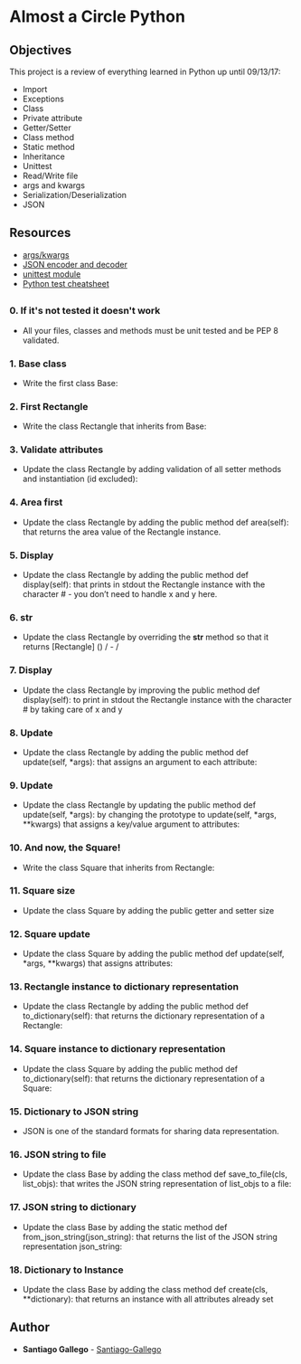 # Almost a Circle Python
## Objectives
This project is a review of everything learned in Python up until 09/13/17:
* Import
* Exceptions
* Class
* Private attribute
* Getter/Setter
* Class method
* Static method
* Inheritance
* Unittest
* Read/Write file
* args and kwargs
* Serialization/Deserialization
* JSON
## Resources
* [args/kwargs](https://intranet.hbtn.io/rltoken/LroIjBBI5Gqq3ciR-OHmxg)
* [JSON encoder and decoder](https://intranet.hbtn.io/rltoken/TY4rfu2AZtXlRmPVNZm1Lw)
* [unittest module](https://intranet.hbtn.io/rltoken/T7uxwxtGdbRRW9pkD4eO0g)
* [Python test cheatsheet](https://intranet.hbtn.io/rltoken/SfEo3RQeAXXYI9yabFRw3g)
##
### 0. If it's not tested it doesn't work
* All your files, classes and methods must be unit tested and be PEP 8 validated. 
### 1. Base class
* Write the first class Base:
### 2. First Rectangle
* Write the class Rectangle that inherits from Base:
### 3. Validate attributes
* Update the class Rectangle by adding validation of all setter methods and instantiation (id excluded):
### 4. Area first
* Update the class Rectangle by adding the public method def area(self): that returns the area value of the Rectangle instance.
### 5. Display 
* Update the class Rectangle by adding the public method def display(self): that prints in stdout the Rectangle instance with the character # - you don’t need to handle x and y here.
### 6. __str__
* Update the class Rectangle by overriding the __str__ method so that it returns [Rectangle] (<id>) <x>/<y> - <width>/<height>
### 7. Display
* Update the class Rectangle by improving the public method def display(self): to print in stdout the Rectangle instance with the character # by taking care of x and y
### 8. Update
* Update the class Rectangle by adding the public method def update(self, *args): that assigns an argument to each attribute:
### 9. Update
* Update the class Rectangle by updating the public method def update(self, *args): by changing the prototype to update(self, *args, **kwargs) that assigns a key/value argument to attributes:
### 10. And now, the Square!
* Write the class Square that inherits from Rectangle:
### 11. Square size
* Update the class Square by adding the public getter and setter size
### 12. Square update
* Update the class Square by adding the public method def update(self, *args, **kwargs) that assigns attributes:
### 13. Rectangle instance to dictionary representation
* Update the class Rectangle by adding the public method def to_dictionary(self): that returns the dictionary representation of a Rectangle:
### 14. Square instance to dictionary representation
* Update the class Square by adding the public method def to_dictionary(self): that returns the dictionary representation of a Square:
### 15. Dictionary to JSON string
* JSON is one of the standard formats for sharing data representation.
### 16. JSON string to file
* Update the class Base by adding the class method def save_to_file(cls, list_objs): that writes the JSON string representation of list_objs to a file:
### 17. JSON string to dictionary
* Update the class Base by adding the static method def from_json_string(json_string): that returns the list of the JSON string representation json_string:
### 18. Dictionary to Instance
* Update the class Base by adding the class method def create(cls, **dictionary): that returns an instance with all attributes already set
##
## Author
* **Santiago Gallego** - [Santiago-Gallego](https://github.com/Santiago-Gallego)

